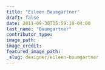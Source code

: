 ```yaml
---
title: "Eileen Baumgartner"
draft: false
date: 2011-09-30T15:59:18-04:00
last_name: "Baumgartner"
contributor_type:
image_path:
image_credit:
featured_image_path:
_slug: designer/eileen-baumgartner
---
```

